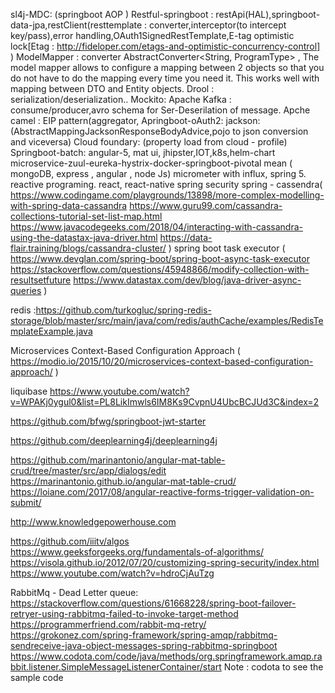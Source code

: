 sl4j-MDC: (springboot AOP )
Restful-springboot : restApi(HAL),springboot-data-jpa,restClient(resttemplate : converter,interceptor(to intercept key/pass),error handling,OAuth1SignedRestTemplate,E-tag optimistic lock[Etag : http://fideloper.com/etags-and-optimistic-concurrency-control] )
ModelMapper : converter AbstractConverter<String, ProgramType> , The model mapper allows to configure a mapping between 2 objects so that you do not have to do the mapping every time you need it. This works well with mapping between DTO and Entity objects.
Drool : serialization/deserialization..
Mockito:
Apache Kafka : consume/producer,avro schema for Ser-Deserilation of message.
Apche camel : EIP pattern(aggregator,
Apringboot-oAuth2:
jackson: (AbstractMappingJacksonResponseBodyAdvice,pojo to json conversion and viceversa)
Cloud foundary: (property load from cloud - profile)
Springboot-batch:
angular-5, mat ui,
jhipster,IOT,k8s,helm-chart
microservice-zuul-eureka-hystrix-docker-springboot-pivotal
mean ( mongoDB, express , angular , node Js)
micrometer with influx, spring 5. reactive programing.
react, react-native
spring security
spring - cassendra( https://www.codingame.com/playgrounds/13898/more-complex-modelling-with-spring-data-cassandra  https://www.guru99.com/cassandra-collections-tutorial-set-list-map.html https://www.javacodegeeks.com/2018/04/interacting-with-cassandra-using-the-datastax-java-driver.html https://data-flair.training/blogs/cassandra-cluster/ )
spring boot task executor ( https://www.devglan.com/spring-boot/spring-boot-async-task-executor  https://stackoverflow.com/questions/45948866/modify-collection-with-resultsetfuture  https://www.datastax.com/dev/blog/java-driver-async-queries )

redis :https://github.com/turkogluc/spring-redis-storage/blob/master/src/main/java/com/redis/authCache/examples/RedisTemplateExample.java

Microservices Context-Based Configuration Approach ( https://modio.io/2015/10/20/microservices-context-based-configuration-approach/ )

liquibase  https://www.youtube.com/watch?v=WPAKj0ygul0&list=PL8LikImwls6IM8Ks9CvpnU4UbcBCJUd3C&index=2

https://github.com/bfwg/springboot-jwt-starter

https://github.com/deeplearning4j/deeplearning4j

https://github.com/marinantonio/angular-mat-table-crud/tree/master/src/app/dialogs/edit
https://marinantonio.github.io/angular-mat-table-crud/
https://loiane.com/2017/08/angular-reactive-forms-trigger-validation-on-submit/

http://www.knowledgepowerhouse.com

https://github.com/iiitv/algos
https://www.geeksforgeeks.org/fundamentals-of-algorithms/
https://visola.github.io/2012/07/20/customizing-spring-security/index.html
https://www.youtube.com/watch?v=hdroCjAuTzg


RabbitMq - Dead Letter queue:
https://stackoverflow.com/questions/61668228/spring-boot-failover-retryer-using-rabbitmq-failed-to-invoke-target-method
https://programmerfriend.com/rabbit-mq-retry/
https://grokonez.com/spring-framework/spring-amqp/rabbitmq-sendreceive-java-object-messages-spring-rabbitmq-springboot
https://www.codota.com/code/java/methods/org.springframework.amqp.rabbit.listener.SimpleMessageListenerContainer/start
Note : codota to see the sample code




